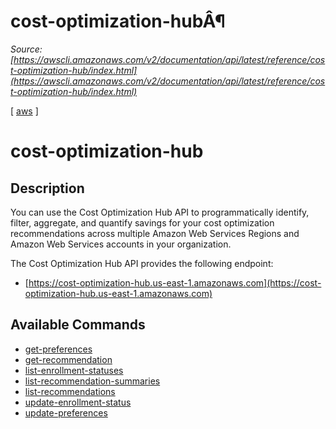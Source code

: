 # cost-optimization-hubÂ¶

*Source: [https://awscli.amazonaws.com/v2/documentation/api/latest/reference/cost-optimization-hub/index.html](https://awscli.amazonaws.com/v2/documentation/api/latest/reference/cost-optimization-hub/index.html)*

[ [aws](https://awscli.amazonaws.com/v2/documentation/api/latest/reference/index.html#cli-aws) ]

# cost-optimization-hub

## Description

You can use the Cost Optimization Hub API to programmatically identify, filter, aggregate, and quantify savings for your cost optimization recommendations across multiple Amazon Web Services Regions and Amazon Web Services accounts in your organization.

The Cost Optimization Hub API provides the following endpoint:

- [https://cost-optimization-hub.us-east-1.amazonaws.com](https://cost-optimization-hub.us-east-1.amazonaws.com)

## Available Commands

- [get-preferences](https://awscli.amazonaws.com/v2/documentation/api/latest/reference/cost-optimization-hub/get-preferences.html)
- [get-recommendation](https://awscli.amazonaws.com/v2/documentation/api/latest/reference/cost-optimization-hub/get-recommendation.html)
- [list-enrollment-statuses](https://awscli.amazonaws.com/v2/documentation/api/latest/reference/cost-optimization-hub/list-enrollment-statuses.html)
- [list-recommendation-summaries](https://awscli.amazonaws.com/v2/documentation/api/latest/reference/cost-optimization-hub/list-recommendation-summaries.html)
- [list-recommendations](https://awscli.amazonaws.com/v2/documentation/api/latest/reference/cost-optimization-hub/list-recommendations.html)
- [update-enrollment-status](https://awscli.amazonaws.com/v2/documentation/api/latest/reference/cost-optimization-hub/update-enrollment-status.html)
- [update-preferences](https://awscli.amazonaws.com/v2/documentation/api/latest/reference/cost-optimization-hub/update-preferences.html)